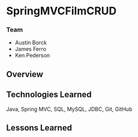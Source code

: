 # SpringMVCFilmCRUD

### Team

* Austin Borck
* James Ferro
* Ken Pederson

## Overview

## Technologies Learned
Java, Spring MVC, SQL, MySQL, JDBC, Git, GitHub

## Lessons Learned
